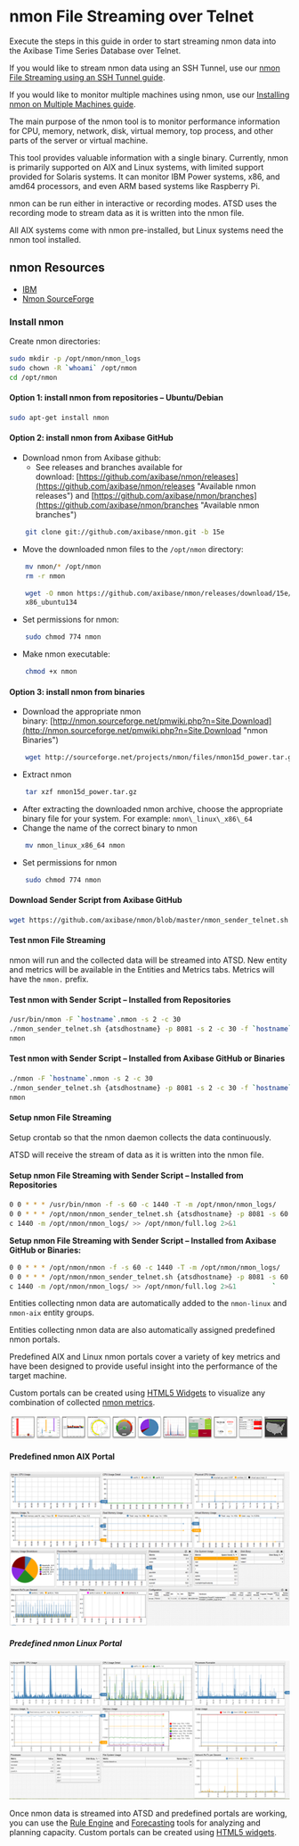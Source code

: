 nmon File Streaming over Telnet
===============================

Execute the steps in this guide in order to start streaming nmon data into the Axibase Time Series Database over Telnet.

If you would like to stream nmon data using an SSH Tunnel, use our [nmon File Streaming using an SSH Tunnel guide](ssh-tunneling.md "nmon File Streaming using an SSH Tunnel").

If you would like to monitor multiple machines using nmon, use our [Installing nmon on Multiple Machines guide](deploy.md).

The main purpose of the nmon tool is to monitor performance information for CPU, memory, network, disk, virtual memory, top process, and other parts of the server or virtual machine.

This tool provides valuable information with a single binary. Currently, nmon is primarily supported on AIX and Linux systems, with limited support provided for Solaris systems. It can monitor IBM Power systems, x86, and amd64 processors, and even ARM based systems like Raspberry Pi.

nmon can be run either in interactive or recording modes. ATSD uses the recording mode to stream data as it is written into the nmon file.

All AIX systems come with nmon pre-installed, but Linux systems need the nmon tool installed.

## nmon Resources

- [IBM](https://www.ibm.com/developerworks/aix/library/au-analyze_aix/)
- [Nmon SourceForge](http://nmon.sourceforge.net/pmwiki.php?n=Main.HomePage)

### Install nmon

Create nmon directories:

```sh
sudo mkdir -p /opt/nmon/nmon_logs                 
sudo chown -R `whoami` /opt/nmon                  
cd /opt/nmon                                      
```

#### Option 1: install nmon from repositories – Ubuntu/Debian

```sh
sudo apt-get install nmon                         
```

#### Option 2: install nmon from Axibase GitHub

 - Download nmon from Axibase github:
    - See releases and branches available for download: [https://github.com/axibase/nmon/releases](https://github.com/axibase/nmon/releases "Available nmon releases") and [https://github.com/axibase/nmon/branches](https://github.com/axibase/nmon/branches "Available nmon branches")

```sh
    git clone git://github.com/axibase/nmon.git -b 15e
```

- Move the downloaded nmon files to the `/opt/nmon` directory:

```sh
    mv nmon/* /opt/nmon                               
    rm -r nmon                                        
```

```sh
    wget -O nmon https://github.com/axibase/nmon/releases/download/15e/nmon_
    x86_ubuntu134                                     
```

- Set permissions for nmon:

```sh
    sudo chmod 774 nmon                               
```

- Make nmon executable:

```sh
    chmod +x nmon                                     
```

#### Option 3: install nmon from binaries

- Download the appropriate nmon binary: [http://nmon.sourceforge.net/pmwiki.php?n=Site.Download](http://nmon.sourceforge.net/pmwiki.php?n=Site.Download "nmon Binaries")

```sh
    wget http://sourceforge.net/projects/nmon/files/nmon15d_power.tar.gz     
```

- Extract nmon

```sh
    tar xzf nmon15d_power.tar.gz                      
```

- After extracting the downloaded nmon archive, choose the appropriate binary file for your system. For example: `nmon\_linux\_x86\_64`
- Change the name of the correct binary to nmon

```sh
    mv nmon_linux_x86_64 nmon                         
```

- Set permissions for nmon

```sh
    sudo chmod 774 nmon                               
```

#### Download Sender Script from Axibase GitHub

```sh
wget https://github.com/axibase/nmon/blob/master/nmon_sender_telnet.sh   
```

#### Test nmon File Streaming

nmon will run and the collected data will be streamed into ATSD. New entity and metrics will be available in the Entities and Metrics tabs. Metrics will have the `nmon.` prefix.

#### Test nmon with Sender Script – Installed from Repositories

```sh
/usr/bin/nmon -F `hostname`.nmon -s 2 -c 30       
./nmon_sender_telnet.sh {atsdhostname} -p 8081 -s 2 -c 30 -f `hostname`.
nmon
```

#### Test nmon with Sender Script – Installed from Axibase GitHub or Binaries

```sh
./nmon -F `hostname`.nmon -s 2 -c 30              
./nmon_sender_telnet.sh {atsdhostname} -p 8081 -s 2 -c 30 -f `hostname`.
nmon
```

#### Setup nmon File Streaming

Setup crontab so that the nmon daemon collects the data continuously.

ATSD will receive the stream of data as it is written into the nmon file.

#### Setup nmon File Streaming with Sender Script – Installed from Repositories

```sh
0 0 * * * /usr/bin/nmon -f -s 60 -c 1440 -T -m /opt/nmon/nmon_logs/      
0 0 * * * /opt/nmon/nmon_sender_telnet.sh {atsdhostname} -p 8081 -s 60 -
c 1440 -m /opt/nmon/nmon_logs/ >> /opt/nmon/full.log 2>&1                
```

**Setup nmon File Streaming with Sender Script – Installed from Axibase
GitHub or Binaries:**

```sh
0 0 * * * /opt/nmon/nmon -f -s 60 -c 1440 -T -m /opt/nmon/nmon_logs/     
0 0 * * * /opt/nmon/nmon_sender_telnet.sh {atsdhostname} -p 8081 -s 60 -
c 1440 -m /opt/nmon/nmon_logs/ >> /opt/nmon/full.log 2>&1         `
```

Entities collecting nmon data are automatically added to the `nmon-linux` and `nmon-aix` entity groups.

Entities collecting nmon data are also automatically assigned predefined nmon portals.

Predefined AIX and Linux nmon portals cover a variety of key metrics and have been designed to provide useful insight into the performance of the target machine.

Custom portals can be created using [HTML5 Widgets](http://axibase.com/products/axibase-time-series-database/visualization/ "Visualization") to visualize any combination of collected [nmon metrics](http://axibase.com/products/axibase-time-series-database/writing-data/nmon/format/ "Format").

[![](resources/widget-bar-2.png "widget bar 2")](http://axibase.com/products/axibase-time-series-database/visualization/widgets/)

#### Predefined nmon AIX Portal

![](resources/portal-4.png "portal 4")

##### Predefined nmon Linux Portal

![](resources/nmon-linux-portal.png "nmon linux portal")

Once nmon data is streamed into ATSD and predefined portals are working, you can use the [Rule Engine](../../rule-engine "Rule Engine") and
[Forecasting](http://axibase.com/products/axibase-time-series-database/forecasts/ "Forecasts") tools for analyzing and planning capacity. Custom portals can be created using [HTML5 widgets](http://axibase.com/products/axibase-time-series-database/visualization/ "Visualization").

